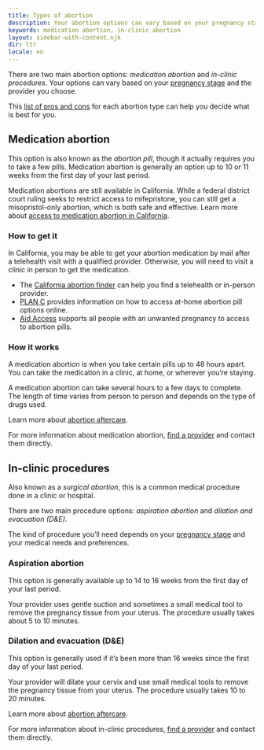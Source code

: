```yaml
---
title: Types of abortion
description: Your abortion options can vary based on your pregnancy stage and the provider you choose. Find out what's available to you.
keywords: medication abortion, in-clinic abortion
layout: sidebar-with-content.njk
dir: ltr
locale: en
---
```

There are two main abortion options: *medication abortion* and *in-clinic procedures*. Your options can vary based on your [pregnancy stage](/getting-an-abortion/about-abortion/#pregnancy-stages) and the provider you choose.

This [list of pros and cons](https://www.abortionfinder.org/abortion-types/pill-vs-procedure-how-to-decide) for each abortion type can help you decide what is best for you.

## Medication abortion

This option is also known as the *abortion pill*, though it actually requires you to take a few pills. Medication abortion is generally an option up to 10 or 11 weeks from the first day of your last period.

Medication abortions are still available in California. While a federal district court ruling seeks to restrict access to mifepristone, you can still get a misopristol-only abortion, which is both safe and effective. Learn more about [access to medication abortion in California](/update-on-medication-abortion/).

### How to get it

In California, you may be able to get your abortion medication by mail after a telehealth visit with a qualified provider. Otherwise, you will need to visit a clinic in person to get the medication.

- The [California abortion finder](/find-a-provider/) can help you find a telehealth or in-person provider.
- [PLAN C](https://www.plancpills.org/) provides information on how to access at-home abortion pill options online.
- [Aid Access](https://aidaccess.org/en/) supports all people with an unwanted pregnancy to access to abortion pills.

### How it works

A medication abortion is when you take certain pills up to 48 hours apart. You can take the medication in a clinic, at home, or wherever you’re staying.

A medication abortion can take several hours to a few days to complete. The length of time varies from person to person and depends on the type of drugs used.

Learn more about [abortion aftercare](/getting-an-abortion/about-abortion/#abortion-aftercare).

For more information about medication abortion, [find a provider](/find-a-provider/) and contact them directly.

## In-clinic procedures

Also known as a *surgical abortion*, this is a common medical procedure done in a clinic or hospital.

There are two main procedure options: *aspiration abortion* and *dilation and evacuation (D&E)*.

The kind of procedure you’ll need depends on your [pregnancy stage](/getting-an-abortion/about-abortion/#pregnancy-stages) and your medical needs and preferences.

### Aspiration abortion

This option is generally available up to 14 to 16 weeks from the first day of your last period.

Your provider uses gentle suction and sometimes a small medical tool to remove the pregnancy tissue from your uterus. The procedure usually takes about 5 to 10 minutes.

### Dilation and evacuation (D&E)

This option is generally used if it’s been more than 16 weeks since the first day of your last period.

Your provider will dilate your cervix and use small medical tools to remove the pregnancy tissue from your uterus. The procedure usually takes 10 to 20 minutes.

Learn more about [abortion aftercare](/getting-an-abortion/about-abortion/#abortion-aftercare).

For more information about in-clinic procedures, [find a provider](/find-a-provider/) and contact them directly.
